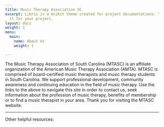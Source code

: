 ```yaml
---
title: Music Therapy Association SC
excerpt: Libris is a Unibit theme created for project documentations. You can use
  it for your project.
layout: docs
weight: 1
menu:
  main:
    name: About Us
    weight: 1

---
```

The Music Therapy Association of South Carolina (MTASC) is an affiliate organization of the American Music Therapy Association (AMTA). MTASC is comprised of board-certified music therapists and music therapy students in South Carolina. We support professional development, community awareness and continuing education in the field of music therapy. Use the links to the above to navigate this site in order to contact us, seek information about the profession of music therapy, benefits of membership or to find a music therapist in your area. Thank you for visiting the MTASC website.

***

Other helpful resources: